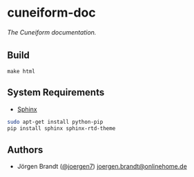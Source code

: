 # cuneiform-doc
###### The Cuneiform documentation.

## Build

    make html

## System Requirements

- [Sphinx](http://www.sphinx-doc.org/)

```bash
sudo apt-get install python-pip
pip install sphinx sphinx-rtd-theme
```

## Authors

- Jörgen Brandt ([@joergen7](https://github.com/joergen7/)) [joergen.brandt@onlinehome.de](mailto:joergen.brandt@onlinehome.de)

